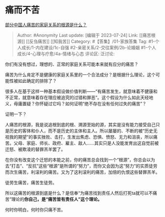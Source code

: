 # 痛而不苦
[部分中国人痛苦的家庭关系的根源是什么？](https://www.zhihu.com/question/491193236/answer/2626886968)

> Author: #Anonymity
> Last update: [编辑于 2023-07-24]
> Link: [[痛苦根源]] [[反刍痛苦]] [[知我苦]]
> Category: #【答集】/01-家族答集
> Tag: #1-个人成长/1-内在建设/1c-自强 #2-亲密关系/2-交往案例/2b-论婚姻 #1-个人成长/4-心理与疗愈/4a-情绪与心态 
> 评论区:
> 泛讨论:

你们有没有想过，理想的、正常的家庭关系可能本来就有应分的痛苦？

痛苦为什么肯定不是健康的家庭关系里的一个合法成分？是根据什么理论，这个可能性被如此确定的排除了？

很多人在基于这样一种基本假设做价值判断——“有痛苦发生，就意味着不健康和不正常，就意味着存在理应被追究的过错和罪恶”。这个假设为什么如此天经地义，毋庸置疑？你怀疑过它吗？如何证明“绝不存在没有任何过失的痛苦”？

证明一下？

人痛苦的根源，我是说追根到底的根、溯源至始的源，其实是没有能力接受自己只是历史的客体和仆人，而不是历史的主体和主人。所以屡屡的、不断的被“历史无视我的期望”的事实挫败、击打，生发出焦虑、恐惧、愤怒、无力和沮丧，所以痛苦。父母、家庭、师长、政府、雇主、敌人……其实只是人没能发育出这自觉前被迁怒、被欺凌的替罪羔羊罢了。

在你没有改变这个迁怒的本能之前，你的痛苦总会找到一个“根源”，你总会以为去“打击”、“反抗”这些“根源”是所谓的“努力”，而你又会因为这“努力”的实质徒劳而次生痛苦，利滚利的痛苦。又为了这利滚利的痛苦，加倍的仇恨这些替罪羔羊。

徒劳生痛苦，痛苦生徒劳。

所以这痛苦的根源到底是什么？是信奉“为痛苦找到责任人然后打死ta就可以不痛苦”理论的**你自己，是“痛苦皆有责任人”这个理论。**

何时你明白，何时你只痛不苦。
